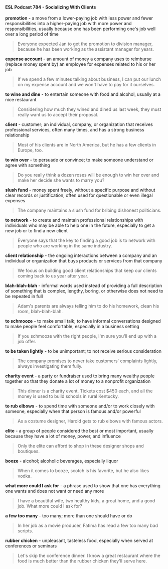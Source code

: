 #### ESL Podcast 784 - Socializing With Clients

**promotion** - a move from a lower-paying job with less power and fewer
responsibilities into a higher-paying job with more power and responsibilities,
usually because one has been performing one's job well over a long period of
time

> Everyone expected Jan to get the promotion to division manager, because he
has been working as the assistant manager for years.

**expense account** - an amount of money a company uses to reimburse (replace
money spent by) an employee for expenses related to his or her job

> If we spend a few minutes talking about business, I can put our lunch on my
expense account and we won't have to pay for it ourselves.

**to wine and dine** - to entertain someone with food and alcohol, usually at a nice
restaurant

> Considering how much they wined and dined us last week, they must really
want us to accept their proposal.

**client** - customer; an individual, company, or organization that receives
professional services, often many times, and has a strong business relationship

> Most of his clients are in North America, but he has a few clients in Europe, too.

**to win over** - to persuade or convince; to make someone understand or agree
with something

> Do you really think a dozen roses will be enough to win her over and make her
decide she wants to marry you?

**slush fund** - money spent freely, without a specific purpose and without clear
records or justification, often used for questionable or even illegal expenses

> The company maintains a slush fund for bribing dishonest politicians.

**to network** - to create and maintain professional relationships with individuals
who may be able to help one in the future, especially to get a new job or to find a
new client

> Everyone says that the key to finding a good job is to network with people who
are working in the same industry.

**client relationship** - the ongoing interactions between a company and an
individual or organization that buys products or services from that company

> We focus on building good client relationships that keep our clients coming
back to us year after year.

**blah-blah-blah** - informal words used instead of providing a full description of
something that is complex, lengthy, boring, or otherwise does not need to be
repeated in full

> Adam's parents are always telling him to do his homework, clean his room,
blah-blah-blah.

**to schmooze** - to make small talk; to have informal conversations designed to
make people feel comfortable, especially in a business setting

> If you schmooze with the right people, I'm sure you'll end up with a job offer.

**to be taken lightly** - to be unimportant; to not receive serious consideration

> The company promises to never take customers' complaints lightly, always
investigating them fully.

**charity event** - a party or fundraiser used to bring many wealthy people together
so that they donate a lot of money to a nonprofit organization

> This dinner is a charity event. Tickets cost $450 each, and all the money is
used to build schools in rural Kentucky.

**to rub elbows** - to spend time with someone and/or to work closely with
someone, especially when that person is famous and/or powerful

> As a costume designer, Harold gets to rub elbows with famous actors.

**elite** - a group of people considered the best or most important, usually because
they have a lot of money, power, and influence

> Only the elite can afford to shop in these designer shops and boutiques.

**booze** - alcohol; alcoholic beverages, especially liquor

> When it comes to booze, scotch is his favorite, but he also likes vodka.

**what more could I ask for** - a phrase used to show that one has everything one
wants and does not want or need any more

> I have a beautiful wife, two healthy kids, a great home, and a good job. What
more could I ask for?

**a few too many** - too many; more than one should have or do

> In her job as a movie producer, Fatima has read a few too many bad scripts.

**rubber chicken** - unpleasant, tasteless food, especially when served at
conferences or seminars

> Let's skip the conference dinner. I know a great restaurant where the food is
much better than the rubber chicken they'll serve here.

